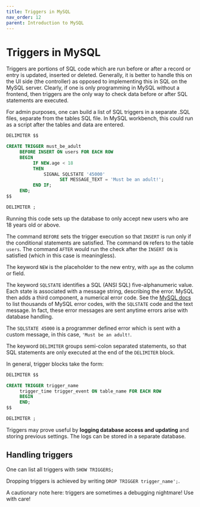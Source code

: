 ```yaml
---
title: Triggers in MySQL
nav_order: 12
parent: Introduction to MySQL
---
```


# Triggers in MySQL

Triggers are portions of SQL code which are run before or after a record or entry is updated, inserted or deleted. Generally, it is better to handle this on the UI side (the controller) as opposed to implementing this in SQL on the MySQL server. Clearly, if one is only programming in MySQL without a frontend, then triggers are the only way to check data before or after SQL statements are executed.

For admin purposes, one can build a list of SQL triggers in a separate .SQL files, separate from the tables SQL file. In MySQL workbench, this could run as a script after the tables and data are entered.

```sql
DELIMITER $$

CREATE TRIGGER must_be_adult
     BEFORE INSERT ON users FOR EACH ROW
     BEGIN
          IF NEW.age < 18
          THEN
              SIGNAL SQLSTATE '45000'
                    SET MESSAGE_TEXT = 'Must be an adult!';
          END IF;
     END;
$$

DELIMITER ;
```

Running this code sets up the database to only accept new users who are 18 years old or above.

The command `BEFORE` sets the trigger execution so that `INSERT` is run only if the conditional statements are satisfied. The command `ON` refers to the table `users`. The command `AFTER` would run the check after the `INSERT ON` is satisfied (which in this case is meaningless).

The keyword `NEW` is the placeholder to the new entry, with `age` as the column or field.

The keyword `SQLSTATE` identifies a SQL (ANSI SQL) five-alphanumeric value. Each state is associated with a message string, describing the error. MySQL then adds a third component, a numerical error code. See the [MySQL docs](https://dev.mysql.com/doc/refman/8.0/en/error-reference.html) to list thousands of MySQL error codes, with the `SQLSTATE` code and the text message. In fact, these error messages are sent anytime errors arise with database handling.

The `SQLSTATE 45000` is a programmer defined error which is sent with a custom message, in this case, `'Must be an adult!`.

The keyword `DELIMITER` groups semi-colon separated statements, so that SQL statements are only executed at the end of the `DELIMITER` block.

In general, trigger blocks take the form:

```sql
DELIMITER $$

CREATE TRIGGER trigger_name
     trigger_time trigger_event ON table_name FOR EACH ROW
     BEGIN
     END;
$$

DELIMITER ;
```

Triggers may prove useful by __logging database access and updating__ and storing previous settings. The logs can be stored in a separate database.

## Handling triggers

One can list all triggers with `SHOW TRIGGERS;` 

Dropping triggers is achieved by writing `DROP TRIGGER trigger_name';`.

A cautionary note here: triggers are sometimes a debugging nightmare! Use with care!